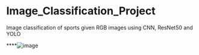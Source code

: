 # Image_Classification_Project
Image classification of sports given RGB images using CNN, ResNet50 and YOLO

****![image](https://github.com/user-attachments/assets/28e4a2d8-a083-4ab6-9647-95c754b49a48)

